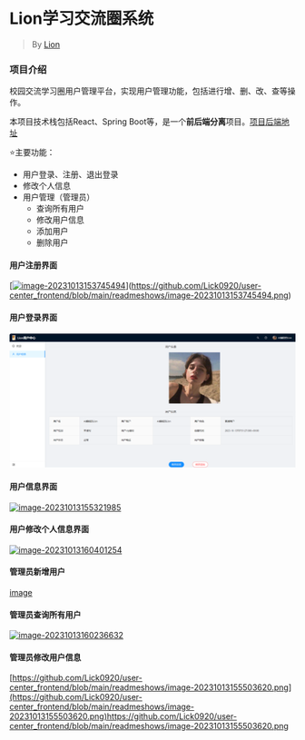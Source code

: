 # Lion学习交流圈系统

> By [Lion](https://github.com/Lick0920)

### 项目介绍

校园交流学习圈用户管理平台，实现用户管理功能，包括进行增、删、改、查等操作。

本项目技术栈包括React、Spring Boot等，是一个**前后端分离**项目。[项目后端地址](https://github.com/Lick0920/user-center_backend)

⭐主要功能：

- 用户登录、注册、退出登录
- 修改个人信息
- 用户管理（管理员）
  - 查询所有用户
  - 修改用户信息
  - 添加用户
  - 删除用户

#### 用户注册界面

[[![image-20231013153745494]([.\readmeshows\image-20231013153745494.png](https://github.com/Lick0920/user-center_frontend/blob/main/readmeshows/image-20231013153745494.png))](https://github.com/Lick0920/user-center_frontend/blob/main/readmeshows/image-20231013153745494.png)](https://github.com/Lick0920/user-center_frontend/blob/main/readmeshows/image-20231013153745494.png)

#### 用户登录界面

[![image-20231013160515196](https://github.com/Lick0920/user-center_frontend/blob/main/readmeshows/image-20231013155321985.png)](https://github.com/Lick0920/user-center_frontend/blob/main/readmeshows/image-20231013160515196.png)

#### 用户信息界面

[![image-20231013155321985](C:\Users\Lick\Desktop\seekworking\JAVA\java_learning\user-center_frontend\readmeshows\image-20231013155321985.png)](https://github.com/Lick0920/user-center_frontend/blob/main/readmeshows/image-20231013155321985.png)

#### 用户修改个人信息界面

[![image-20231013160401254](C:\Users\Lick\Desktop\seekworking\JAVA\java_learning\user-center_frontend\readmeshows\image-20231013160401254.png)](https://github.com/Lick0920/user-center_frontend/blob/main/readmeshows/image-20231013155503620.png)

#### 管理员新增用户

[image](https://github.com/Lick0920/user-center_frontend/blob/main/readmeshows/image-202310131558302551.png)
#### 管理员查询所有用户

[![image-20231013160236632](C:\Users\Lick\Desktop\seekworking\JAVA\java_learning\user-center_frontend\readmeshows\image-20231013160236632.png)](https://github.com/Lick0920/user-center_frontend/blob/main/readmeshows/image-20231013160236632.png)

#### 管理员修改用户信息

[https://github.com/Lick0920/user-center_frontend/blob/main/readmeshows/image-20231013155503620.png](https://github.com/Lick0920/user-center_frontend/blob/main/readmeshows/image-20231013155503620.png)https://github.com/Lick0920/user-center_frontend/blob/main/readmeshows/image-20231013155503620.png

